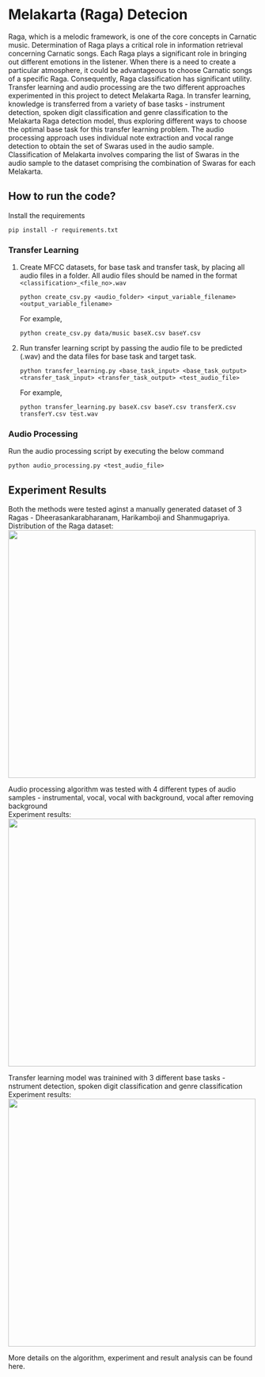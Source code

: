 # Melakarta (Raga) Detecion
Raga, which is a melodic framework, is one of the core concepts in Carnatic music. Determination of Raga plays a critical role
in information retrieval concerning Carnatic songs. Each Raga plays a significant role in bringing out
different emotions in the listener. When there is a need to create a particular atmosphere, it could be
advantageous to choose Carnatic songs of a specific Raga. Consequently, Raga classification has significant
utility. Transfer learning and audio processing are the two different approaches experimented in this project to detect Melakarta
Raga. In transfer learning, knowledge is transferred from a variety of base tasks - instrument detection,
spoken digit classification and genre classification to the Melakarta Raga detection model, thus exploring
different ways to choose the optimal base task for this transfer learning problem. The audio processing
approach uses individual note extraction and vocal range detection to obtain the set of Swaras used in the
audio sample. Classification of Melakarta involves comparing the list of Swaras in the audio sample to the
dataset comprising the combination of Swaras for each Melakarta.


## How to run the code?
Install the requirements<br>
```
pip install -r requirements.txt
```


### Transfer Learning
1. Create MFCC datasets, for base task and transfer task, by placing all audio files in a folder. All audio files should be named in the format `<classification>_<file_no>.wav`
   ```
   python create_csv.py <audio_folder> <input_variable_filename> <output_variable_filename>
   ```
   For example,
   ```
   python create_csv.py data/music baseX.csv baseY.csv
   ```

2. Run transfer learning script by passing the audio file to be predicted (.wav) and the data files for base task and target task.<br>

    ```
    python transfer_learning.py <base_task_input> <base_task_output> <transfer_task_input> <transfer_task_output> <test_audio_file>
    ```

    For example,
    ```
    python transfer_learning.py baseX.csv baseY.csv transferX.csv transferY.csv test.wav
    ```

### Audio Processing
Run the audio processing script by executing the below command
```
python audio_processing.py <test_audio_file>
```
## Experiment Results
Both the methods were tested aginst a manually generated dataset of 3 Ragas - Dheerasankarabharanam, Harikamboji and Shanmugapriya.
Distribution of the Raga dataset:
<img src="https://user-images.githubusercontent.com/47625221/143379985-c1803bb5-ae5a-4988-a86e-c81aafff7838.png" width="500"/>

Audio processing algorithm was tested with 4 different types of audio samples - instrumental, vocal, vocal with background, vocal after removing background<br>
Experiment results:
<img src="https://user-images.githubusercontent.com/47625221/143380533-c6d8f2a1-27aa-4ec9-a44c-d0306214010b.png" width="500"/>

Transfer learning model was trainined with 3 different base tasks - nstrument detection, spoken digit classification and genre classification<br>
Experiment results:
<img src="https://user-images.githubusercontent.com/47625221/143380799-629d2e97-01cf-456e-9cc9-d041532597bd.png" width="500"/>

More details on the algorithm, experiment and result analysis can be found here.
